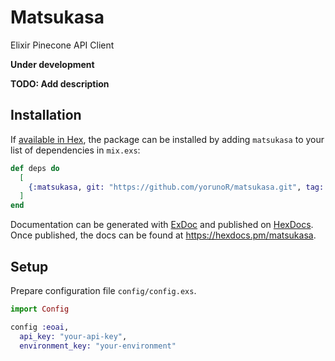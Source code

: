 # Matsukasa

Elixir Pinecone API Client

**Under development**

**TODO: Add description**

## Installation

If [available in Hex](https://hex.pm/docs/publish), the package can be installed
by adding `matsukasa` to your list of dependencies in `mix.exs`:

```elixir
def deps do
  [
    {:matsukasa, git: "https://github.com/yorunoR/matsukasa.git", tag: "0.1.0"}
  ]
end
```

Documentation can be generated with [ExDoc](https://github.com/elixir-lang/ex_doc)
and published on [HexDocs](https://hexdocs.pm). Once published, the docs can
be found at <https://hexdocs.pm/matsukasa>.

## Setup

Prepare configuration file `config/config.exs`.

```elixir
import Config

config :eoai,
  api_key: "your-api-key",
  environment_key: "your-environment"
```
